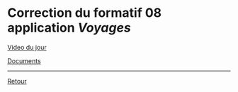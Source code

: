 # Correction du formatif 08 application *Voyages*

[Video du jour](https://crosemont.sharepoint.com/sites/msteams_0202a0/Shared%20Documents/Forms/AllItems.aspx?ga=1&id=%2Fsites%2Fmsteams%5F0202a0%2FShared%20Documents%2FGeneral%2FRecordings%2FZ%2DS%C3%A9ance%2011%20%2D%20LUNDI%2012%20dec%202022%20CORRECTION%20BACKEND%2FHYPERM%C3%89DIA%20II%2D20221212%5F061555%2DMeeting%20Recording%2Emp4&parent=%2Fsites%2Fmsteams%5F0202a0%2FShared%20Documents%2FGeneral%2FRecordings%2FZ%2DS%C3%A9ance%2011%20%2D%20LUNDI%2012%20dec%202022%20CORRECTION%20BACKEND)

[Documents](https://crosemont.sharepoint.com/:f:/s/msteams_0202a0/EsJkCWpCfClOj5adXd00xVQBpxHt9N1dhaxtExZHD8nrDw?e=EOQATE) 

---

[Retour](./Cours12.md)
